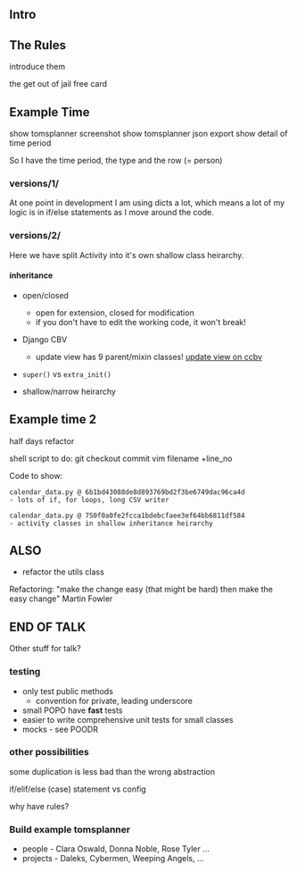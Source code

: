 ## Intro

## The Rules

introduce them

the get out of jail free card

## Example Time

show tomsplanner screenshot
show tomsplanner json export
show detail of time period

So I have the time period, the type and the row (= person)

### versions/1/

At one point in development I am using dicts a lot, which means a lot of my
logic is in if/else statements as I move around the code.

### versions/2/

Here we have split Activity into it's own shallow class heirarchy.

#### inheritance

- open/closed
    - open for extension, closed for modification
    - if you don't have to edit the working code, it won't break!
- Django CBV
    - update view has 9 parent/mixin classes! [update view on ccbv](https://ccbv.co.uk/projects/Django/1.8/django.views.generic.edit/UpdateView/)
- `super()` vs `extra_init()`

- shallow/narrow heirarchy




## Example time 2

half days refactor




shell script to do:
    git checkout commit
    vim filename +line_no


Code to show:

    calendar_data.py @ 6b1bd43088de8d893769bd2f3be6749dac96ca4d
    - lots of if, for loops, long CSV writer

    calendar_data.py @ 750f0a0fe2fcca1bdebcfaee3ef64bb6811df584
    - activity classes in shallow inheritance heirarchy


## ALSO

- refactor the utils class

Refactoring: "make the change easy (that might be hard) then make the easy change" Martin Fowler

## END OF TALK

Other stuff for talk?


### testing

- only test public methods
    - convention for private, leading underscore
- small POPO have **fast** tests
- easier to write comprehensive unit tests for small classes
- mocks - see POODR



### other possibilities

some duplication is less bad than the wrong abstraction

if/elif/else (case) statement vs config

why have rules?


### Build example tomsplanner

- people - Clara Oswald, Donna Noble, Rose Tyler ...
- projects - Daleks, Cybermen, Weeping Angels, ...
